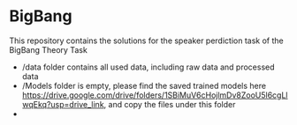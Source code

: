 # BigBang

This repository contains the solutions for the speaker perdiction task of the BigBang Theory Task

- /data folder contains all used data, including raw data and processed data
- /Models folder is empty, please find the saved trained models here https://drive.google.com/drive/folders/1SBiMuV6cHojlmDv8ZooU5l6cgLlwqEkq?usp=drive_link, and copy the files under this folder
- 
